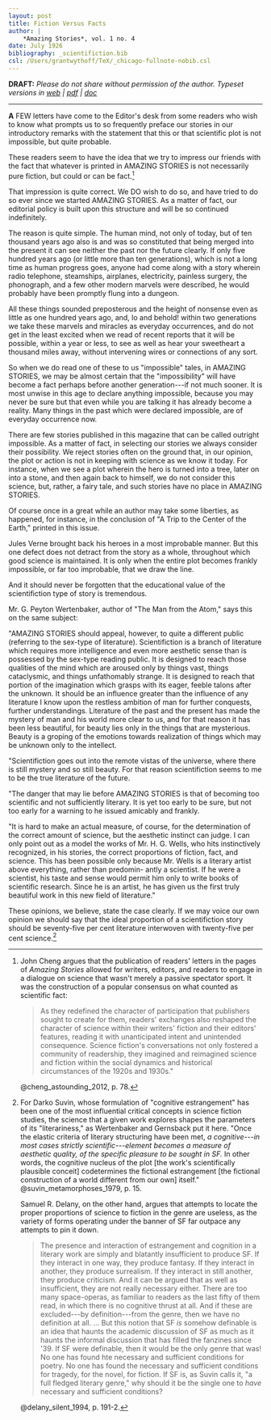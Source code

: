 ```yaml
---
layout: post
title: Fiction Versus Facts
author: |
    *Amazing Stories*, vol. 1 no. 4
date: July 1926
bibliography: _scientifiction.bib
csl: /Users/grantwythoff/TeX/_chicago-fullnote-nobib.csl
---
```


**DRAFT:** *Please do not share without permission of the author. Typeset versions in  [web](http://gernsback.wythoff.net/192607_fiction_versus_facts.html) \| [pdf](https://github.com/gwijthoff/perversity_of_things/blob/gh-pages/typeset_drafts/192607_fiction_versus_facts.pdf?raw=true) \| [doc](https://github.com/gwijthoff/perversity_of_things/blob/gh-pages/typeset_drafts/192607_fiction_versus_facts.docx)*

* * * * * * * * 

**A** FEW letters have come to the Editor's desk from some readers who wish to know what prompts us to so frequently preface our stories in our introductory remarks with the statement that this or that scientific plot is not impossible, but quite probable.

These readers seem to have the idea that we try to impress our friends with the fact that whatever is printed in AMAZING STORIES is not necessarily pure fiction, but could or can be fact.[^rdr]

That impression is quite correct. We DO wish to do so, and have tried to do so ever since we started AMAZING STORIES. As a matter of fact, our editorial policy is built upon this structure and will be so continued indefinitely.

The reason is quite simple. The human mind, not only of today, but of ten thousand years ago also is and was so constituted that being merged into the present it can see neither the past nor the future clearly. If only five hundred years ago (or little more than ten generations), which is not a long time as human progress goes, anyone had come along with a story wherein radio telephone, steamships, airplanes, electricity, painless surgery, the phonograph, and a few other modern marvels were described, he would probably have been promptly flung into a dungeon.

All these things sounded preposterous and the height of nonsense even as little as one hundred years ago, and, lo and behold! within two generations we take these marvels and miracles as everyday occurrences, and do not get in the least excited when we read of recent reports that it will be possible, within a year or less, to see as well as hear your sweetheart a thousand miles away, without intervening wires or connections of any sort.

So when we do read one of these to us "impossible" tales, in AMAZING STORIES, we may be almost certain that the "impossibility" will have become a fact perhaps before another generation---if not much sooner. It is most unwise in this age to declare anything impossible, because you may never be sure but that even while you are talking it has already become a reality. Many things in the past which were declared impossible, are of everyday occurrence now.

There are few stories published in this magazine that can be called outright impossible. As a matter of fact, in selecting our stories we always consider their possibility. We reject stories often on the ground that, in our opinion, the plot or action is not in keeping with science as we know it today. For instance, when we see a plot wherein the hero is turned into a tree, later on into a stone, and then again back to himself, we do not consider this science, but, rather, a fairy tale, and such stories have no place in AMAZING STORIES. 

Of course once in a great while an author may take some liberties, as happened, for instance, in the conclusion of "A Trip to the Center of the Earth," printed in this issue.

Jules Verne brought back his heroes in a most improbable manner. But this one defect does not detract from the story as a whole, throughout which good science is maintained. It is only when the entire plot becomes frankly impossible, or far too improbable, that we draw the line.

And it should never be forgotten that the educational value of the scientifiction type of story is tremendous.

Mr. G. Peyton Wertenbaker, author of "The Man from the Atom," says this on the same subject:

"AMAZING STORIES should appeal, however, to quite a different public (referring to the sex-type of literature). Scientifiction is a branch of literature which requires more intelligence and even more aesthetic sense than is possessed by the sex-type reading public. It is designed to reach those qualities of the mind which are aroused only by things vast, things cataclysmic, and things unfathomably strange. It is designed to reach that portion of the imagination which grasps with its eager, feeble talons after the unknown. It should be an influence greater than the influence of any literature I know upon the restless ambition of man for further conquests, further understandings. Literature of the past and the present has made the mystery of man and his world more clear to us, and for that reason it has been less beautiful, for beauty lies only in the things that are mysterious. Beauty is a groping of the emotions towards realization of things which may be unknown only to the intellect.

"Scientifiction goes out into the remote vistas of the universe, where there is still mystery and so still beauty. For that reason scientifiction seems to me to be the true literature of the future.

"The danger that may lie before AMAZING STORIES is that of becoming too scientific and not sufficiently literary. It is yet too early to be sure, but not too early for a warning to he issued amicably and frankly.

"It is hard to make an actual measure, of course, for the determination of the correct amount of science, but the aesthetic instinct can judge. I can only point out as a model the works of Mr. H. G. Wells, who hits instinctively recognized, in his stories, the correct proportions of fiction, fact, and science. This has been possible only because Mr. Wells is a literary artist above everything, rather than predomin- antly a scientist. If he were a scientist, his taste and sense would permit him only to write books of scientific research. Since he is an artist, he has given us the first truly beautiful work in this new field of literature."

These opinions, we believe, state the case clearly. If we may voice our own opinion we should say that the ideal proportion of a scientifiction story should be seventy-five per cent literature interwoven with twenty-five per cent science.[^cgt]

[^rdr]: John Cheng argues that the publication of readers' letters in the pages of *Amazing Stories* allowed for writers, editors, and readers to engage in a dialogue on science that wasn't merely a passive spectator sport.  It was the construction of a popular consensus on what counted as scientific fact: 

    > As they redefined the character of participation that publishers sought to create for them, readers' exchanges also reshaped the character of science within their writers' fiction and their editors' features, reading it with unanticipated intent and unintended consequence.  Science fiction's conversations not only fostered a community of readership, they imagined and reimagined science and fiction within the social dynamics and historical circumstances of the 1920s and 1930s." 
    
    @cheng_astounding_2012, p. 78.

[^cgt]: For Darko Suvin, whose formulation of "cognitive estrangement" has been one of the most influential critical concepts in science fiction studies, the science that a given work explores shapes the parameters of its "literariness," as Wertenbaker and Gernsback put it here.  "Once the elastic criteria of literary structuring have been met, *a cognitive---in most cases strictly scientific---element becomes a measure of aesthetic quality, of the specific pleasure to be sought in SF.*  In other words, the cognitive nucleus of the plot [the work's scientifically plausible conceit] codetermines the fictional estrangement [the fictional construction of a world different from our own] itself." @suvin_metamorphoses_1979, p. 15.  

    Samuel R. Delany, on the other hand, argues that attempts to locate the proper proportions of science to fiction in the genre are useless, as the variety of forms operating under the banner of SF far outpace any attempts to pin it down.
    
    > The presence and interaction of estrangement and cognition in a literary work are simply and blatantly insufficient to produce SF.  If they interact in one way, they produce fantasy.  If they interact in another, they produce surrealism.  If they interact in still another, they produce criticism.  And it can be argued that as well as insufficient, they are not really necessary either.  There are too many space-operas, as familiar to readers as the last fifty of them read, in which there is no cognitive thrust at all.  And if these are excluded---by definition---from the genre, then we have no definition at all. … But this notion that SF *is* somehow definable is an idea that haunts the academic discussion of SF as much as it haunts the informal discussion that has filled the fanzines since '39.  If SF were definable, then it would be the only genre that was!  No one has found hte necessary and sufficient conditions for poetry.  No one has found the necessary and sufficient conditions for tragedy, for the novel, for fiction.  If SF is, as Suvin calls it, "a full fledged literary genre," why should it be the single one to *have* necessary and sufficient conditions?
    
    @delany_silent_1994, p. 191-2.